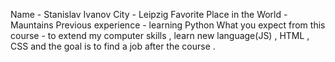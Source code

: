 Name - Stanislav Ivanov
City - Leipzig
Favorite Place in the World - Mauntains
Previous experience - learning Python
What you expect from this course - to extend my computer skills , learn new language(JS) , HTML , CSS and the goal is to find a job after the course .
